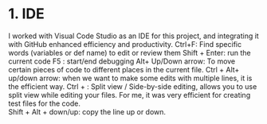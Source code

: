 # 1. IDE
I worked with Visual Code Studio as an IDE for this project, and integrating it with GitHub enhanced efficiency and productivity.
Ctrl+F: Find specific words (variables or def name) to edit or review them
Shift + Enter: run the current code 
F5 : start/end debugging 
Alt+ Up/Down arrow: To move certain pieces of code to different places in the current file.
Ctrl + Alt+ up/down arrow: when we want to make some edits with multiple lines, it is the efficient way.
Ctrl + \: Split view / Side-by-side editing, allows you to use split view while editing your files. For me, it was very efficient for creating test files for the code.     
Shift + Alt + down/up: copy the line up or down. 

      
